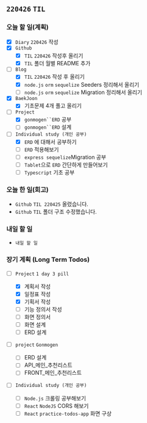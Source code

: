 ## `220426` `TIL`

### 오늘 할 일(계획)

- [x] `Diary` `220426` 작성
- [x] `Github`
  - [x] `TIL` `220426` 작성후 올리기
  - [x] `TIL` 폴더 월별 README 추가
- [ ] `Blog`
  - [x] `TIL` `220426` 작성 후 올리기
  - [x] `node.js` `orm` `sequelize` Seeders 정리해서 올리기
  - [ ] `node.js` `orm` `sequelize` Migration 정리해서 올리기
- [x] `BaekJoon`
  - [x] 기초문제 4개 풀고 올리기
- [ ] `Project`
  - [x] ` gonmogen``ERD ` 공부
  - [ ] ` gonmogen``ERD ` 설계
- [ ] `Individual study (개인 공부)`
  - [x] `ERD` 에 대해서 공부하기
  - [ ] `ERD` 적용해보기
  - [ ] `express sequelize`Migration 공부
  - [ ] `Tablet`으로 `ERD` 간단하게 만들어보기
  - [ ] `Typescript` 기초 공부

### 오늘 한 일(회고)

- `Github` `TIL 220425` 올렸습니다.
- `Github` `TIL` 폴더 구조 수정했습니다.

### 내일 할 일

- `내일 할 일`

### 장기 계획 (Long Term Todos)

- [ ] `Project` `1 day 3 pill`

  - [x] 계획서 작성
  - [x] 일정표 작성
  - [x] 기획서 작성
  - [ ] 기능 정의서 작성
  - [ ] 화면 정의서
  - [ ] 화면 설계
  - [ ] ERD 설계

- [ ] `project` `Gonmogen`

  - [ ] ERD 설계
  - [ ] API\_메인\_추천리스트
  - [ ] FRONT\_메인\_추천리스트

- [ ] `Individual study (개인 공부)`
  - [ ] `Node.js` 크롤링 공부해보기
  - [ ] `React` `NodeJS` CORS 해보기
  - [ ] `React` `practice-todos-app` 화면 구상

